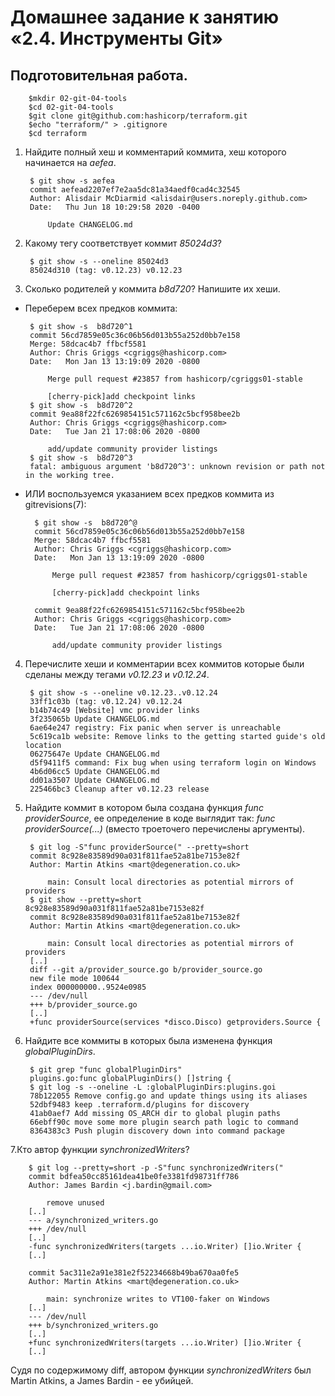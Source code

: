 Домашнее задание к занятию «2.4. Инструменты Git»
===
Подготовительная работа.
---
		$mkdir 02-git-04-tools
		$cd 02-git-04-tools
		$git clone git@github.com:hashicorp/terraform.git
		$echo "terraform/" > .gitignore
		$cd terraform
1. Найдите полный хеш и комментарий коммита, хеш которого начинается на *aefea*.
		
		$ git show -s aefea 
		commit aefead2207ef7e2aa5dc81a34aedf0cad4c32545
		Author: Alisdair McDiarmid <alisdair@users.noreply.github.com>
		Date:   Thu Jun 18 10:29:58 2020 -0400
		
		    Update CHANGELOG.md

2. Какому тегу соответствует коммит *85024d3*?

		$ git show -s --oneline 85024d3
		85024d310 (tag: v0.12.23) v0.12.23

3. Сколько родителей у коммита *b8d720*? Напишите их хеши.

 - Переберем всех предков коммита:

		$ git show -s  b8d720^1
		commit 56cd7859e05c36c06b56d013b55a252d0bb7e158
		Merge: 58dcac4b7 ffbcf5581
		Author: Chris Griggs <cgriggs@hashicorp.com>
		Date:   Mon Jan 13 13:19:09 2020 -0800
		
		    Merge pull request #23857 from hashicorp/cgriggs01-stable
		    
		    [cherry-pick]add checkpoint links
		$ git show -s  b8d720^2
		commit 9ea88f22fc6269854151c571162c5bcf958bee2b
		Author: Chris Griggs <cgriggs@hashicorp.com>
		Date:   Tue Jan 21 17:08:06 2020 -0800
		
		    add/update community provider listings
		$ git show -s  b8d720^3
		fatal: ambiguous argument 'b8d720^3': unknown revision or path not in the working tree.
- ИЛИ воспользуемся указанием всех предков коммита из gitrevisions(7):

		$ git show -s  b8d720^@
		commit 56cd7859e05c36c06b56d013b55a252d0bb7e158
		Merge: 58dcac4b7 ffbcf5581
		Author: Chris Griggs <cgriggs@hashicorp.com>
		Date:   Mon Jan 13 13:19:09 2020 -0800
		
		    Merge pull request #23857 from hashicorp/cgriggs01-stable
		    
		    [cherry-pick]add checkpoint links
		
		commit 9ea88f22fc6269854151c571162c5bcf958bee2b
		Author: Chris Griggs <cgriggs@hashicorp.com>
		Date:   Tue Jan 21 17:08:06 2020 -0800
		
		    add/update community provider listings

4. Перечислите хеши и комментарии всех коммитов которые были сделаны между тегами *v0.12.23* и *v0.12.24*.

		$ git show -s --oneline v0.12.23..v0.12.24
		33ff1c03b (tag: v0.12.24) v0.12.24
		b14b74c49 [Website] vmc provider links
		3f235065b Update CHANGELOG.md
		6ae64e247 registry: Fix panic when server is unreachable
		5c619ca1b website: Remove links to the getting started guide's old location
		06275647e Update CHANGELOG.md
		d5f9411f5 command: Fix bug when using terraform login on Windows
		4b6d06cc5 Update CHANGELOG.md
		dd01a3507 Update CHANGELOG.md
		225466bc3 Cleanup after v0.12.23 release

5. Найдите коммит в котором была создана функция *func providerSource*, ее определение в коде выглядит так: _func providerSource(...)_ (вместо троеточего перечислены аргументы).

		$ git log -S"func providerSource(" --pretty=short
		commit 8c928e83589d90a031f811fae52a81be7153e82f
		Author: Martin Atkins <mart@degeneration.co.uk>
		
		    main: Consult local directories as potential mirrors of providers
		$ git show --pretty=short  8c928e83589d90a031f811fae52a81be7153e82f
		commit 8c928e83589d90a031f811fae52a81be7153e82f
		Author: Martin Atkins <mart@degeneration.co.uk>
		
		    main: Consult local directories as potential mirrors of providers
		[..]
		diff --git a/provider_source.go b/provider_source.go
		new file mode 100644
		index 000000000..9524e0985
		--- /dev/null
		+++ b/provider_source.go
		[..]
		+func providerSource(services *disco.Disco) getproviders.Source {

6. Найдите все коммиты в которых была изменена функция *globalPluginDirs*.

		$ git grep "func globalPluginDirs"
		plugins.go:func globalPluginDirs() []string {
		$ git log -s --oneline -L :globalPluginDirs:plugins.goi
		78b122055 Remove config.go and update things using its aliases
		52dbf9483 keep .terraform.d/plugins for discovery
		41ab0aef7 Add missing OS_ARCH dir to global plugin paths
		66ebff90c move some more plugin search path logic to command
		8364383c3 Push plugin discovery down into command package

7.Кто автор функции *synchronizedWriters*?

		$ git log --pretty=short -p -S"func synchronizedWriters("
		commit bdfea50cc85161dea41be0fe3381fd98731ff786
		Author: James Bardin <j.bardin@gmail.com>
		
		    remove unused
		[..]
		--- a/synchronized_writers.go
		+++ /dev/null
		[..]
		-func synchronizedWriters(targets ...io.Writer) []io.Writer {
		[..]

		commit 5ac311e2a91e381e2f52234668b49ba670aa0fe5
		Author: Martin Atkins <mart@degeneration.co.uk>
		
		    main: synchronize writes to VT100-faker on Windows
		[..]
		--- /dev/null
		+++ b/synchronized_writers.go
		[..]
		+func synchronizedWriters(targets ...io.Writer) []io.Writer {
		[..]

 Судя по содержимому diff, автором функции *synchronizedWriters* был Martin Atkins, а James Bardin - ее убийцей.

